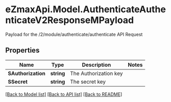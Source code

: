 # eZmaxApi.Model.AuthenticateAuthenticateV2ResponseMPayload
Payload for the /2/module/authenticate/authenticate API Request

## Properties

Name | Type | Description | Notes
------------ | ------------- | ------------- | -------------
**SAuthorization** | **string** | The Authorization key | 
**SSecret** | **string** | The secret key | 

[[Back to Model list]](../README.md#documentation-for-models) [[Back to API list]](../README.md#documentation-for-api-endpoints) [[Back to README]](../README.md)

